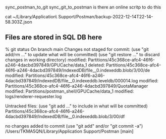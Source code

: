 sync_postman_to_git
sync_git_to_postman
is there an online scritp to do this


cat ~/Library/Application\ Support/Postman/backup-2022-12-14T22-14-58.303Z.json


## Files are stored in SQL DB here

% git status
On branch main
Changes not staged for commit:
(use "git add/rm <file>..." to update what will be committed)
(use "git restore <file>..." to discard changes in working directory)
modified:   Partitions/45c368ce-afc4-46f6-a246-4dacbd397849/GPUCache/data_1
deleted:    Partitions/45c368ce-afc4-46f6-a246-4dacbd397849/IndexedDB/file__0.indexeddb.blob/3/00/de
modified:   Partitions/45c368ce-afc4-46f6-a246-4dacbd397849/IndexedDB/file__0.indexeddb.leveldb/000014.log
modified:   Partitions/45c368ce-afc4-46f6-a246-4dacbd397849/QuotaManager
modified:   Partitions/postman_shell/GPUCache/data_1
modified:   logs/renderer-requester.log

Untracked files:
(use "git add <file>..." to include in what will be committed)
Partitions/45c368ce-afc4-46f6-a246-4dacbd397849/IndexedDB/file__0.indexeddb.blob/3/00/df

no changes added to commit (use "git add" and/or "git commit -a")
/Users/TKMA5QN/Library/Application Support/Postman [main]
